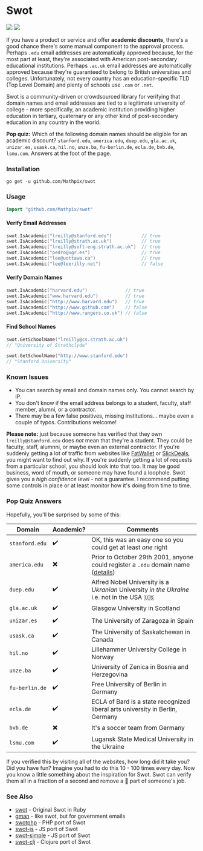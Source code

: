 # Swot

[![](https://travis-ci.org/Mathpix/swot.svg?branch=master)](https://travis-ci.org/Mathpix/swot)
[![](https://godoc.org/github.com/Mathpix/swot?status.png)](http://godoc.org/github.com/Mathpix/swot)

If you have a product or service and offer **academic discounts**, there's a good chance there's some manual component to the approval process. Perhaps `.edu` email addresses are automatically approved because, for the most part at least, they're associated with American post-secondary educational institutions. Perhaps `.ac.uk` email addresses are automatically approved because they're guaranteed to belong to British universities and colleges. Unfortunately, not every country has an education-specific TLD (Top Level Domain) and plenty of schools use `.com` or `.net`.

Swot is a community-driven or crowdsourced library for verifying that domain names and email addresses are tied to a legitimate university of college - more specifically, an academic institution providing higher education in tertiary, quaternary or any other kind of post-secondary education in any country in the world.

**Pop quiz:** Which of the following domain names should be eligible for an academic discount? `stanford.edu`, `america.edu`, `duep.edu`, `gla.ac.uk`, `unizar.es`, `usask.ca`, `hil.no`, `unze.ba`, `fu-berlin.de`, `ecla.de`, `bvb.de`, `lsmu.com`. Answers at the foot of the page.

### Installation

`go get -u github.com/Mathpix/swot`

### Usage

```go
import "github.com/Mathpix/swot"
```

#### Verify Email Addresses

```go
swot.IsAcademic("lreilly@stanford.edu")           // true
swot.IsAcademic("lreilly@strath.ac.uk")           // true
swot.IsAcademic("lreilly@soft-eng.strath.ac.uk")  // true
swot.IsAcademic("pedro@ugr.es")                   // true
swot.IsAcademic("lee@uottawa.ca")                 // true
swot.IsAcademic("lee@leerilly.net")               // false
```

#### Verify Domain Names

```go
swot.IsAcademic("harvard.edu")              // true
swot.IsAcademic("www.harvard.edu")          // true
swot.IsAcademic("http://www.harvard.edu")   // true
swot.IsAcademic("http://www.github.com")    // false
swot.IsAcademic("http://www.rangers.co.uk") // false
```

#### Find School Names

```go
swot.GetSchoolName("lreilly@cs.strath.ac.uk")
// "University of Strathclyde"

swot.GetSchoolName("http://www.stanford.edu")
// "Stanford University"
```

### Known Issues

- You can search by email and domain names only. You cannot search by IP.
- You don't know if the email address belongs to a student, faculty, staff member, alumni, or a contractor.
- There may be a few false positives, missing institutions... maybe even a couple of typos. Contributions welcome!

**Please note:** just because someone has verified that they own `lreilly@stanford.edu` does _not_ mean that they're a student. They could be faculty, staff, alumnni, or maybe even an external contractor. If you're suddenly getting a lot of traffic from websites like [FatWallet](http://www.fatwallet.com) or [SlickDeals](http://www.slickdeals.net), you might want to find out why. If you're suddenly getting a lot of requests from a particular school, you should look into that too. It may be good business, word of mouth, or someone may have found a loophole. Swot gives you a _high confidence level_ - not a guarantee. I recommend putting some controls in place or at least monitor how it's doing from time to time.

### Pop Quiz Answers

Hopefully, you'll be surprised by some of this:

| Domain         | Academic?                | Comments                                                                                                                                  |
| -------------- | ------------------------ | ----------------------------------------------------------------------------------------------------------------------------------------- |
| `stanford.edu` | :heavy_check_mark:       | OK, this was an easy one so you could get at least _one_ right                                                                            |
| `america.edu`  | :heavy_multiplication_x: | Prior to October 29th 2001, anyone could register a `.edu` domain name ([details](https://en.wikipedia.org/wiki/.edu#Grandfathered_uses)) |
| `duep.edu`     | :heavy_check_mark:       | Alfred Nobel University is a _Ukranian_ University _in the Ukraine_ i.e. not in the USA :us:                                              |
| `gla.ac.uk`    | :heavy_check_mark:       | Glasgow University in Scotland                                                                                                            |
| `unizar.es`    | :heavy_check_mark:       | The University of Zaragoza in Spain                                                                                                       |
| `usask.ca`     | :heavy_check_mark:       | The University of Saskatchewan in Canada                                                                                                  |
| `hil.no`       | :heavy_check_mark:       | Lillehammer University College in Norway                                                                                                  |
| `unze.ba`      | :heavy_check_mark:       | University of Zenica in Bosnia and Herzegovina                                                                                            |
| `fu-berlin.de` | :heavy_check_mark:       | Free University of Berlin in Germany                                                                                                      |
| `ecla.de`      | :heavy_check_mark:       | ECLA of Bard is a state recognized liberal arts university in Berlin, Germany                                                             |
| `bvb.de`       | :heavy_multiplication_x: | It's a soccer team from Germany                                                                                                           |
| `lsmu.com`     | :heavy_check_mark:       | Lugansk State Medical University in the Ukraine                                                                                           |

If you verified this by visiting all of the websites, how long did it take you? Did you have fun? Imagine you had to do this 10 - 100 times every day. Now you know a little something about the inspiration for Swot. Swot can verify them all in a fraction of a second and remove a :poop: part of someone's job.

### See Also

- [swot](https://github.com/leereilly/swot) - Original Swot in Ruby
- [gman](https://github.com/benbalter/gman) - like swot, but for government emails
- [swotphp](https://github.com/mdwheele/swotphp) - PHP port of Swot
- [swot-js](https://github.com/theotow/swot-js) - JS port of Swot
- [swot-simple](https://github.com/mapbox/swot-simple) - JS port of Swot
- [swot-clj](https://github.com/ipavl/swot-clj) - Clojure port of Swot
